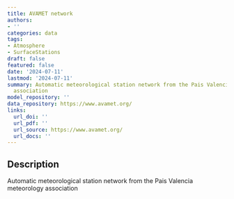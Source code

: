 ```yaml
---
title: AVAMET network
authors:
- ''
categories: data
tags:
- Atmosphere
- SurfaceStations
draft: false
featured: false
date: '2024-07-11'
lastmod: '2024-07-11'
summary: Automatic meteorological station network from the Pais Valencia meteorology
  association
model_repository: ''
data_repository: https://www.avamet.org/
links:
  url_doi: ''
  url_pdf: ''
  url_source: https://www.avamet.org/
  url_docs: ''
---
```


## Description

Automatic meteorological station network from the Pais Valencia meteorology association

